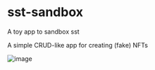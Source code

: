 # sst-sandbox
A toy app to sandbox sst

A simple CRUD-like app for creating (fake) NFTs

![image](https://user-images.githubusercontent.com/66871571/199999640-0d062527-3268-4a45-8d60-0ee45663403c.png)
